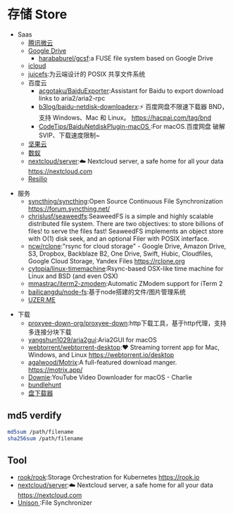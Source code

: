 # 存储 Store

* Saas
    +   [腾讯微云](https://www.weiyun.com/)
    +   [Google Drive](https://drive.google.com/drive/)
        +   [harababurel/gcsf](https://github.com/harababurel/gcsf):a FUSE file system based on Google Drive
    +   [icloud](https://www.icloud.com/)
    +   [juicefs](https://juicefs.io/):为云端设计的 POSIX 共享文件系统
    + 百度云
        * [acgotaku/BaiduExporter](https://github.com/acgotaku/BaiduExporter):Assistant for Baidu to export download links to aria2/aria2-rpc
        * [b3log/baidu-netdisk-downloaderx](https://github.com/b3log/baidu-netdisk-downloaderx):⚡️ 百度网盘不限速下载器 BND，支持 Windows、Mac 和 Linux。 https://hacpai.com/tag/bnd
        * [CodeTips/BaiduNetdiskPlugin-macOS ](https://github.com/CodeTips/BaiduNetdiskPlugin-macOS):For macOS.百度网盘 破解SVIP、下载速度限制~
    + [坚果云](https://www.jianguoyun.com/)
    + [数蚁](https://teamyi.com)
    + [nextcloud/server](https://github.com/nextcloud/server):☁️ Nextcloud server, a safe home for all your data https://nextcloud.com
    - [Resilio](link)
- 服务
    + [syncthing/syncthing](https://github.com/syncthing/syncthing):Open Source Continuous File Synchronization https://forum.syncthing.net/
    - [chrislusf/seaweedfs](https://github.com/chrislusf/seaweedfs):SeaweedFS is a simple and highly scalable distributed file system. There are two objectives: to store billions of files! to serve the files fast! SeaweedFS implements an object store with O(1) disk seek, and an optional Filer with POSIX interface.
    - [ncw/rclone](https://github.com/ncw/rclone):"rsync for cloud storage" - Google Drive, Amazon Drive, S3, Dropbox, Backblaze B2, One Drive, Swift, Hubic, Cloudfiles, Google Cloud Storage, Yandex Files https://rclone.org
    - [cytopia/linux-timemachine](https://github.com/cytopia/linux-timemachine):Rsync-based OSX-like time machine for Linux and BSD (and even OSX)
    - [mmastrac/iterm2-zmodem](https://github.com/mmastrac/iterm2-zmodem):Automatic ZModem support for iTerm 2
    - [bailicangdu/node-fs](https://github.com/bailicangdu/node-fs):基于node搭建的文件/图片管理系统
    - [UZER.ME](https://uzer.me/)
* 下载
    - [proxyee-down-org/proxyee-down](https://github.com/proxyee-down-org/proxyee-down):http下载工具，基于http代理，支持多连接分块下载
    - [yangshun1029/aria2gui](https://github.com/yangshun1029/aria2gui):Aria2GUI for macOS
    - [webtorrent/webtorrent-desktop](https://github.com/webtorrent/webtorrent-desktop):❤️ Streaming torrent app for Mac, Windows, and Linux https://webtorrent.io/desktop
    - [agalwood/Motrix](https://github.com/agalwood/Motrix):A full-featured download manger. https://motrix.app/
    - [Downie](https://software.charliemonroe.net/downie/):YouTube Video Downloader for macOS - Charlie
    - [bundlehunt](https://bundlehunt.com/)
    - [盘下载器](https://www.baiduwp.com/)

## md5 verdify

```sh
md5sum /path/filename
sha256sum /path/filename
```

## Tool

* [rook/rook](https://github.com/rook/rook):Storage Orchestration for Kubernetes https://rook.io
* [nextcloud/server](https://github.com/nextcloud/server):☁️ Nextcloud server, a safe home for all your data https://nextcloud.com
* [Unison ](https://www.cis.upenn.edu/~bcpierce/unison/):File Synchronizer
